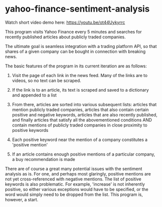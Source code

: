 # yahoo-finance-sentiment-analysis

Watch short video demo here: https://youtu.be/ot44Uykyrrc

This program visits Yahoo Finance every 5 minutes and searches for recently published articles about publicly traded companies.

The ultimate goal is seamless integration with a trading platform API, so that shares of a given company can be bought in connection with breaking news.

The basic features of the program in its current iteration are as follows:

1) Visit the page of each link in the news feed. Many of the links are to videos, so no text can be scraped.

2) If the link is to an article, its text is scraped and saved to a dictionary and appended to a list

3) From there, articles are sorted into various subsequent lists: articles that mention publicly traded companies, articles that also contain certain positive and negative keywords, articles that are also recently published, and finally articles that satisfy all the abovementioned conditions AND contain mentions of publicly traded companies in close proximity to positive keywords

4) Each positive keyword near the mention of a company constitutes a 'positive mention'

5) If an article contains enough positive mentions of a particular company, a buy recommendation is made

There are of course a great many potential issues with the sentiment analysis as is. For one, and perhaps most glaringly, positive mentions are not yet cross-referenced with negative mentions. The list of positive keywords is also problematic. For example, 'increase' is not inherently positive, so either various exceptions would have to be specified, or the word would simply need to be dropped from the list. This program is, however, a start.
